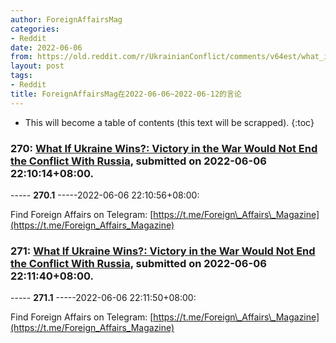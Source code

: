 ```yaml
---
author: ForeignAffairsMag
categories:
- Reddit
date: 2022-06-06
from: https://old.reddit.com/r/UkrainianConflict/comments/v64est/what_if_ukraine_wins_victory_in_the_war_would_not/
layout: post
tags:
- Reddit
title: ForeignAffairsMag在2022-06-06~2022-06-12的言论
---
```


* This will become a table of contents (this text will be scrapped).
{:toc}

### 270: [What If Ukraine Wins?: Victory in the War Would Not End the Conflict With Russia](https://old.reddit.com/r/UkrainianConflict/comments/v64est/what_if_ukraine_wins_victory_in_the_war_would_not/), submitted on 2022-06-06 22:10:14+08:00.

----- __270.1__ -----2022-06-06 22:10:56+08:00:

Find Foreign Affairs on Telegram: [https://t.me/Foreign\_Affairs\_Magazine](https://t.me/Foreign_Affairs_Magazine)

### 271: [What If Ukraine Wins?: Victory in the War Would Not End the Conflict With Russia](https://old.reddit.com/r/RussiaUkraineWar2022/comments/v64fwn/what_if_ukraine_wins_victory_in_the_war_would_not/), submitted on 2022-06-06 22:11:40+08:00.

----- __271.1__ -----2022-06-06 22:11:50+08:00:

Find Foreign Affairs on Telegram: [https://t.me/Foreign\_Affairs\_Magazine](https://t.me/Foreign_Affairs_Magazine)

